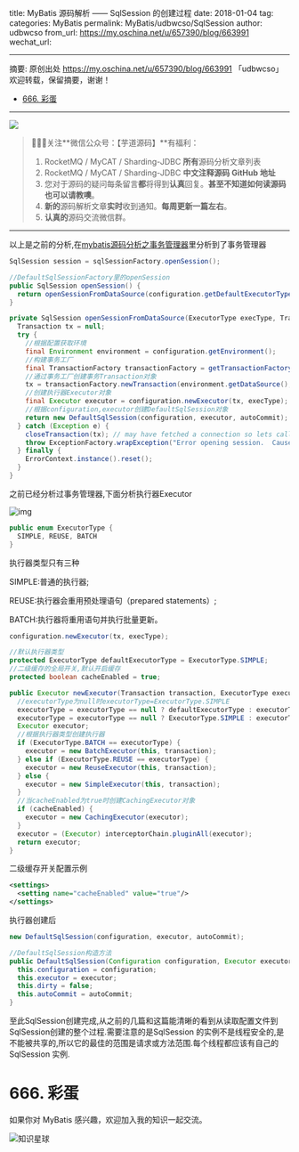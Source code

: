 title: MyBatis 源码解析 —— SqlSession 的创建过程
date: 2018-01-04
tag: 
categories: MyBatis
permalink: MyBatis/udbwcso/SqlSession
author: udbwcso
from_url: https://my.oschina.net/u/657390/blog/663991
wechat_url: 

-------

摘要: 原创出处 https://my.oschina.net/u/657390/blog/663991 「udbwcso」欢迎转载，保留摘要，谢谢！

- [666. 彩蛋](http://www.iocoder.cn/MyBatis/udbwcso/SqlSession/)

-------

![](http://www.iocoder.cn/images/common/wechat_mp_2017_07_31.jpg)

> 🙂🙂🙂关注**微信公众号：【芋道源码】**有福利：
> 1. RocketMQ / MyCAT / Sharding-JDBC **所有**源码分析文章列表
> 2. RocketMQ / MyCAT / Sharding-JDBC **中文注释源码 GitHub 地址**
> 3. 您对于源码的疑问每条留言**都**将得到**认真**回复。**甚至不知道如何读源码也可以请教噢**。
> 4. **新的**源码解析文章**实时**收到通知。**每周更新一篇左右**。
> 5. **认真的**源码交流微信群。

-------

以上是之前的分析,在[mybatis源码分析之事务管理器](http://my.oschina.net/u/657390/blog/663080)里分析到了事务管理器

```Java
SqlSession session = sqlSessionFactory.openSession();

//DefaultSqlSessionFactory里的openSession
public SqlSession openSession() {
  return openSessionFromDataSource(configuration.getDefaultExecutorType(), null, false);
}

private SqlSession openSessionFromDataSource(ExecutorType execType, TransactionIsolationLevel level, boolean autoCommit) {
  Transaction tx = null;
  try {
    //根据配置获取环境
    final Environment environment = configuration.getEnvironment();
    //构建事务工厂
    final TransactionFactory transactionFactory = getTransactionFactoryFromEnvironment(environment);
    //通过事务工厂创建事务Transaction对象
    tx = transactionFactory.newTransaction(environment.getDataSource(), level, autoCommit);
    //创建执行器Executor对象
    final Executor executor = configuration.newExecutor(tx, execType);
    //根据configuration,executor创建DefaultSqlSession对象
    return new DefaultSqlSession(configuration, executor, autoCommit);
  } catch (Exception e) {
    closeTransaction(tx); // may have fetched a connection so lets call close()
    throw ExceptionFactory.wrapException("Error opening session.  Cause: " + e, e);
  } finally {
    ErrorContext.instance().reset();
  }
}
```

之前已经分析过事务管理器,下面分析执行器Executor

![img](http://static.iocoder.cn/oschina/uploads/space/2016/0421/171053_YPoi_657390.png)

```Java
public enum ExecutorType {
  SIMPLE, REUSE, BATCH
}
```

执行器类型只有三种

SIMPLE:普通的执行器;

REUSE:执行器会重用预处理语句（prepared statements）;

BATCH:执行器将重用语句并执行批量更新。

```Java
configuration.newExecutor(tx, execType);

//默认执行器类型
protected ExecutorType defaultExecutorType = ExecutorType.SIMPLE;
//二级缓存的全局开关,默认开启缓存
protected boolean cacheEnabled = true;

public Executor newExecutor(Transaction transaction, ExecutorType executorType) {
  //executorType为null时executorType=ExecutorType.SIMPLE
  executorType = executorType == null ? defaultExecutorType : executorType;
  executorType = executorType == null ? ExecutorType.SIMPLE : executorType;
  Executor executor;
  //根据执行器类型创建执行器
  if (ExecutorType.BATCH == executorType) {
    executor = new BatchExecutor(this, transaction);
  } else if (ExecutorType.REUSE == executorType) {
    executor = new ReuseExecutor(this, transaction);
  } else {
    executor = new SimpleExecutor(this, transaction);
  }
  //当cacheEnabled为true时创建CachingExecutor对象
  if (cacheEnabled) {
    executor = new CachingExecutor(executor);
  }
  executor = (Executor) interceptorChain.pluginAll(executor);
  return executor;
}
```

二级缓存开关配置示例

```XML
<settings>
  <setting name="cacheEnabled" value="true"/>
</settings>
```

执行器创建后

```Java
new DefaultSqlSession(configuration, executor, autoCommit);

//DefaultSqlSession构造方法
public DefaultSqlSession(Configuration configuration, Executor executor, boolean autoCommit) {
  this.configuration = configuration;
  this.executor = executor;
  this.dirty = false;
  this.autoCommit = autoCommit;
}
```

至此SqlSession创建完成,从之前的几篇和这篇能清晰的看到从读取配置文件到SqlSession创建的整个过程.需要注意的是SqlSession 的实例不是线程安全的,是不能被共享的,所以它的最佳的范围是请求或方法范围.每个线程都应该有自己的 SqlSession 实例.

# 666. 彩蛋

如果你对 MyBatis 感兴趣，欢迎加入我的知识一起交流。

![知识星球](http://www.iocoder.cn/images/Architecture/2017_12_29/01.png)